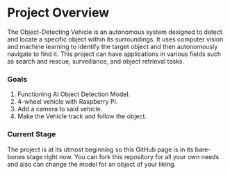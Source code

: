 # Project Overview
The Object-Detecting Vehicle is an autonomous system designed to detect and locate a specific object within its surroundings. It uses computer vision and machine learning to identify the target object and then autonomously navigate to find it. This project can have applications in various fields such as search and rescue, surveillance, and object retrieval tasks.

### Goals
1. Functioning AI Object Detection Model.
2. 4-wheel vehicle with Raspberry Pi.
3. Add a camera to said vehicle.
4. Make the Vehicle track and follow the object.

### Current Stage
The project is at its utmost beginning so this GitHub page is in its bare-bones stage right now. You can fork this repository for all your own needs and also can change the model for an object of your liking.